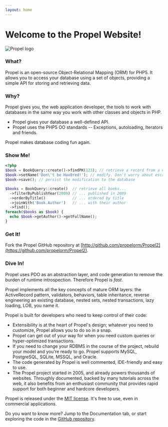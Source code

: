 ```yaml
---
layout: home
---
```


# Welcome to the Propel Website! #

![Propel logo](./images/propel-logo.png)

### What? ###

Propel is an open-source Object-Relational Mapping (ORM) for PHP5. It allows you to access your database using a set of objects, providing a simple API for storing and retrieving data.

### Why? ###

Propel gives you, the web application developer, the tools to work with databases in the same way you work with other classes and objects in PHP.

* Propel gives your database a well-defined API.
* Propel uses the PHP5 OO standards -- Exceptions, autoloading, Iterators and friends.

Propel makes database coding fun again.

### Show Me! ###

```php
<?php
$book = BookQuery::create()->findPK(123); // retrieve a record from a database
$book->setName('Don\'t be Hax0red!'); // modify. Don't worry about escaping
$book->save(); // persist the modification to the database

$books = BookQuery::create()  // retrieve all books...
  ->filterByPublishYear(2009) // ... published in 2009
  ->orderByTitle()            // ... ordered by title
  ->joinWith('Book.Author')   // ... with their author
  ->find();
foreach($books as $book) {
  echo $book->getAuthor()->getFullName();
}
```

### Get It! ###

Fork the Propel GitHub repository at [http://github.com/propelorm/Propel2](https://github.com/propelorm/Propel2).

### Dive In! ###

Propel uses PDO as an abstraction layer, and code generation to remove the burden of runtime introspection. Therefore Propel is *fast*.

Propel implements all the key concepts of mature ORM layers: the ActiveRecord pattern, validators, behaviors, table inheritance, reverse engineering an existing database, nested sets, nested transactions, lazy loading, LOB, you name it.

Propel is built for developers who need to keep control of their code:

* Extensibility is at the heart of Propel's design; whatever you need to customize, Propel allows you to do so in a snap.
* Propel can get out of your way for when you need custom queries or hyper-optimized transactions.
* If you need to change your RDBMS in the course of the project, rebuild your model and you're ready to go. Propel supports MySQL, PostgreSQL, SQLite, MSSQL, and Oracle.
* The code generated by Propel is well commented, IDE-friendly and easy to use.
* The Propel project started in 2005, and already powers thousands of websites. Throughly documented, backed by many tutorials across the web, it also benefits from an enthusiast community that provides rapid support for both beginner and hardcore developers.

Propel is released under the [MIT license](http://www.propelorm.org/download#license). It's free to use, even in commercial applications.

Do you want to know more? Jump to the Documentation tab, or start exploring the code in the [GitHub repository](https://github.com/propelorm/Propel2).

